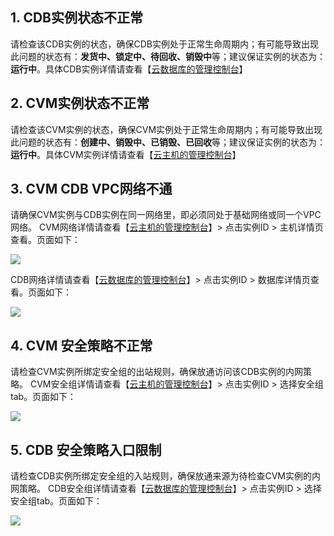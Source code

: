 ## 1. CDB实例状态不正常

请检查该CDB实例的状态，确保CDB实例处于正常生命周期内；有可能导致出现此问题的状态有：**发货中、锁定中、待回收、销毁中**等；建议保证实例的状态为：**运行中**。具体CDB实例详情请查看【[云数据库的管理控制台](https://console.cloud.tencent.com/cdb)】

## 2. CVM实例状态不正常

请检查该CVM实例的状态，确保CVM实例处于正常生命周期内；有可能导致出现此问题的状态有：**创建中、销毁中、已销毁、已回收**等；建议保证实例的状态为：**运行中**。具体CVM实例详情请查看【[云主机的管理控制台](https://console.cloud.tencent.com/cvm)】

## 3. CVM CDB VPC网络不通

请确保CVM实例与CDB实例在同一网络里，即必须同处于基础网络或同一个VPC网络。
CVM网络详情请查看【[云主机的管理控制台](https://console.cloud.tencent.com/cvm)】>  点击实例ID > 主机详情页查看。页面如下：

![](https://main.qcloudimg.com/raw/d60cf59bcbb2947f477ef140b1e6f708.png)
 
CDB网络详情请查看【[云数据库的管理控制台](https://console.cloud.tencent.com/cdb)】>  点击实例ID > 数据库详情页查看。页面如下：

![](https://main.qcloudimg.com/raw/05bb5895b8fc24145e5d4749704bbe3c.png)

## 4. CVM 安全策略不正常

请检查CVM实例所绑定安全组的出站规则，确保放通访问该CDB实例的内网策略。
CVM安全组详情请查看【[云主机的管理控制台](https://console.cloud.tencent.com/cvm)】>  点击实例ID > 选择安全组tab。页面如下：

![](https://main.qcloudimg.com/raw/446a498b2e351e3fcfb4498c7a55e698.png)

## 5. CDB 安全策略入口限制

请检查CDB实例所绑定安全组的入站规则，确保放通来源为待检查CVM实例的内网策略。
CDB安全组详情请查看【[云数据库的管理控制台](https://console.cloud.tencent.com/cdb)】>  点击实例ID > 选择安全组tab。页面如下：

![](https://main.qcloudimg.com/raw/6e9c99391347aae4ed09eb47999db70f.png)